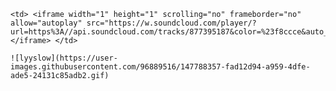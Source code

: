 <html>

<head>
<title> 20211231 </title>
</head>

<body>


    <td> <iframe width="1" height="1" scrolling="no" frameborder="no" allow="autoplay" src="https://w.soundcloud.com/player/?url=https%3A//api.soundcloud.com/tracks/877395187&color=%23f8ccce&auto_play=true&hide_related=false&show_comments=true&show_user=true&show_reposts=false&show_teaser=true"></iframe> </td>
    
    ![lyyslow](https://user-images.githubusercontent.com/96889516/147788357-fad12d94-a959-4dfe-ade5-24131c85adb2.gif)

</body>

</html>

